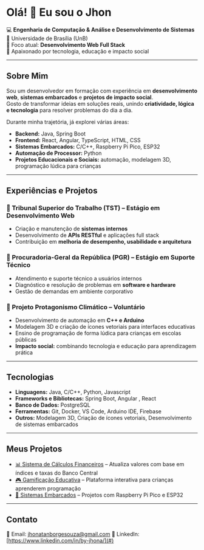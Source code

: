 # Olá! 👋 Eu sou o Jhon

💻 **Engenharia de Computação & Análise e Desenvolvimento de Sistemas**  
📍 Universidade de Brasília (UnB)  
🌱 Foco atual: **Desenvolvimento Web Full Stack**  
🚀 Apaixonado por tecnologia, educação e impacto social  

---

## Sobre Mim

Sou um desenvolvedor em formação com experiência em **desenvolvimento web**, **sistemas embarcados** e **projetos de impacto social**.  
Gosto de transformar ideias em soluções reais, unindo **criatividade, lógica e tecnologia** para resolver problemas do dia a dia.  

Durante minha trajetória, já explorei várias áreas:  
- **Backend:** Java, Spring Boot  
- **Frontend:** React, Angular, TypeScript, HTML, CSS  
- **Sistemas Embarcados:** C/C++, Raspberry Pi Pico, ESP32
- **Automação de Processor:** Python
- **Projetos Educacionais e Sociais:** automação, modelagem 3D, programação lúdica para crianças  

---

## Experiências e Projetos

### 💼 Tribunal Superior do Trabalho (TST) – Estágio em Desenvolvimento Web
- Criação e manutenção de **sistemas internos**  
- Desenvolvimento de **APIs RESTful** e aplicações full stack  
- Contribuição em **melhoria de desempenho, usabilidade e arquitetura**  

### 💼 Procuradoria-Geral da República (PGR) – Estágio em Suporte Técnico
- Atendimento e suporte técnico a usuários internos  
- Diagnóstico e resolução de problemas em **software e hardware**  
- Gestão de demandas em ambiente corporativo  

### 🌱 Projeto Protagonismo Climático – Voluntário
- Desenvolvimento de automação em **C++ e Arduino**  
- Modelagem 3D e criação de ícones vetoriais para interfaces educativas  
- Ensino de programação de forma lúdica para crianças em escolas públicas  
- **Impacto social:** combinando tecnologia e educação para aprendizagem prática  

---

## Tecnologias 

- **Linguagens:** Java, C/C++, Python, Javascript
- **Frameworks e Bibliotecas:** Spring Boot, Angular , React
- **Banco de Dados:** PostgreSQL  
- **Ferramentas:** Git, Docker, VS Code, Arduino IDE, Firebase
- **Outros:** Modelagem 3D, Criação de ícones vetoriais, Desenvolvimento de sistemas embarcados  

---

## Meus Projetos

- [📊 Sistema de Cálculos Financeiros](#) – Atualiza valores com base em índices e taxas do Banco Central  
- [🎮 Gamificação Educativa](#) – Plataforma interativa para crianças aprenderem programação  
- [🤖 Sistemas Embarcados](#) – Projetos com Raspberry Pi Pico e ESP32  

---

## Contato

📧 Email: jhonatanborgesouza@gmail.com
💼 LinkedIn: [https://www.linkedin.com/in/by-jhona/](#)  
